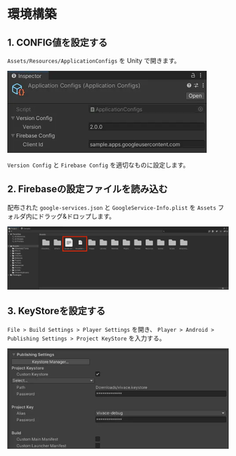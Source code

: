 # 環境構築

## 1. CONFIG値を設定する
`Assets/Resources/ApplicationConfigs` を Unity で開きます。

![ApplicationConfigs](ENVIRONMENT_1.webp)

`Version Config` と `Firebase Config` を適切なものに設定します。

## 2. Firebaseの設定ファイルを読み込む
配布された `google-services.json` と `GoogleService-Info.plist` を
`Assets` フォルダ内にドラッグ&ドロップします。

![GoogleService](ENVIRONMENT_2.webp)

## 3. KeyStoreを設定する
`File > Build Settings > Player Settings` を開き、
`Player > Android > Publishing Settings > Project KeyStore` を入力する。

![ProjectKeyStore](ENVIRONMENT_3.webp)
